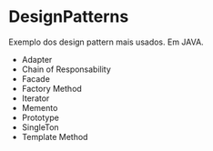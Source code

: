 # DesignPatterns
Exemplo dos design pattern mais usados. Em JAVA.

- Adapter
- Chain of Responsability
- Facade
- Factory Method
- Iterator
- Memento
- Prototype
- SingleTon
- Template Method

